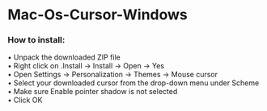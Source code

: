 # Mac-Os-Cursor-Windows

<h3>How to install:</h3>
• Unpack the downloaded ZIP file <br>
• Right click on .Install → Install → Open → Yes <br>
• Open Settings → Personalization → Themes → Mouse cursor <br>
• Select your downloaded cursor from the drop-down menu under Scheme <br>
• Make sure Enable pointer shadow is not selected <br>
• Click OK <br>
